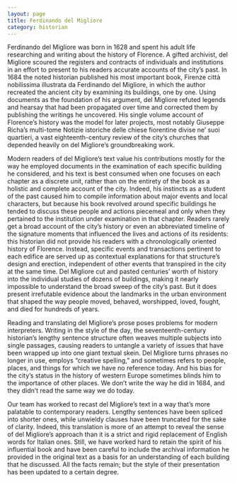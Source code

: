 ```yaml
---
layout: page
title: Ferdinando del Migliore
category: historian
---
```


Ferdinando del Migliore was born in 1628 and spent his adult life researching and writing about the history of Florence. A gifted archivist, del Migliore scoured the registers and contracts of individuals and institutions in an effort to present to his readers accurate accounts of the city’s past. In 1684 the noted historian published his most important book, Firenze città nobilissima illustrata da Ferdinando del Migliore, in which the author recreated the ancient city by examining its buildings, one by one. Using documents as the foundation of his argument, del Migliore refuted legends and hearsay that had been propagated over time and corrected them by publishing the writings he uncovered. His single volume account of Florence’s history was the model for later projects, most notably Giuseppe Richa’s multi-tome Notizie istoriche delle chiese fiorentine divise ne’ suoi quartieri, a vast eighteenth-century review of the city’s churches that depended heavily on del Migliore’s groundbreaking work.

<!-- more -->

Modern readers of del Migliore’s text value his contributions mostly for the way he employed documents in the examination of each specific building he considered, and his text is best consumed when one focuses on each chapter as a discrete unit, rather than on the entirety of the book as a holistic and complete account of the city. Indeed, his instincts as a student of the past caused him to compile information about major events and local characters, but because his book revolved around specific buildings he tended to discuss these people and actions piecemeal and only when they pertained to the institution under examination in that chapter. Readers rarely get a broad account of the city’s history or even an abbreviated timeline of the signature moments that influenced the lives and actions of its residents: this historian did not provide his readers with a chronologically oriented history of Florence. Instead, specific events and transactions pertinent to each edifice are served up as contextual explanations for that structure’s design and erection, independent of other events that transpired in the city at the same time. Del Migliore cut and pasted centuries’ worth of history into the individual studies of dozens of buildings, making it nearly impossible to understand the broad sweep of the city’s past. But it does present irrefutable evidence about the landmarks in the urban environment that shaped the way people moved, behaved, worshipped, loved, fought, and died for hundreds of years.

Reading and translating del Migliore’s prose poses problems for modern interpreters. Writing in the style of the day, the seventeenth-century historian’s lengthy sentence structure often weaves multiple subjects into single passages, causing readers to untangle a variety of issues that have been wrapped up into one giant textual skein. Del Migliore turns phrases no longer in use, employs “creative spelling,” and sometimes refers to people, places, and things for which we have no reference today. And his bias for the city’s status in the history of western Europe sometimes blinds him to the importance of other places. We don’t write the way he did in 1684, and they didn’t read the same way we do today.

Our team has worked to recast del Migliore’s text in a way that’s more palatable to contemporary readers. Lengthy sentences have been spliced into shorter ones, while unwieldy clauses have been truncated for the sake of clarity. Indeed, this translation is more of an attempt to reveal the sense of del Migliore’s approach than it is a strict and rigid replacement of English words for Italian ones. Still, we have worked hard to retain the spirit of his influential book and have been careful to include the archival information he provided in the original text as a basis for an understanding of each building that he discussed. All the facts remain; but the style of their presentation has been updated to a certain degree.
